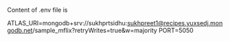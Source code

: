 Content of .env file is 

ATLAS_URI=mongodb+srv://sukhprtsidhu:sukhpreet1@recipes.yuxsedj.mongodb.net/sample_mflix?retryWrites=true&w=majority
PORT=5050
